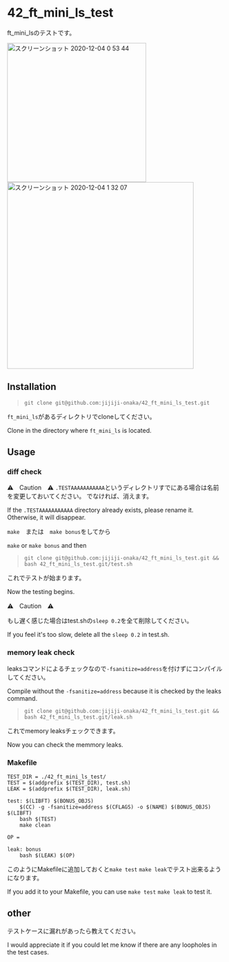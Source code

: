 # 42_ft_mini_ls_test

ft_mini_lsのテストです。

<img width="322" alt="スクリーンショット 2020-12-04 0 53 44" src="https://user-images.githubusercontent.com/60336548/101053470-2b898c80-35cb-11eb-9b1b-68fb68080772.png">

<img width="432" alt="スクリーンショット 2020-12-04 1 32 07" src="https://user-images.githubusercontent.com/60336548/101058605-a903cb80-35d0-11eb-8586-fa750328c1a6.png">


## Installation
> ```git clone git@github.com:jijiji-onaka/42_ft_mini_ls_test.git```

`ft_mini_ls`があるディレクトリでcloneしてください。

Clone in the directory where `ft_mini_ls` is located.

## Usage

### diff check

⚠️　Caution　⚠️
`.TESTAAAAAAAAAAA`というディレクトリすでにある場合は名前を変更しておいてください。
でなければ、消えます。

If the `.TESTAAAAAAAAAAA` directory already exists, please rename it.
Otherwise, it will disappear.


`make`　または　`make bonus`をしてから

`make` or `make bonus` and then

> ```git clone git@github.com:jijiji-onaka/42_ft_mini_ls_test.git && bash 42_ft_mini_ls_test.git/test.sh```

これでテストが始まります。

Now the testing begins.

⚠️　Caution　⚠️

もし遅く感じた場合はtest.shの`sleep 0.2`を全て削除してください。

If you feel it's too slow, delete all the `sleep 0.2` in test.sh.

### memory leak check
leaksコマンドによるチェックなので`-fsanitize=address`を付けずにコンパイルしてください。

Compile without the `-fsanitize=address` because it is checked by the leaks command.

> ```git clone git@github.com:jijiji-onaka/42_ft_mini_ls_test.git && bash 42_ft_mini_ls_test.git/leak.sh```

これでmemory leaksチェックできます。

Now you can check the memmory leaks.

### Makefile 
```
TEST_DIR = ./42_ft_mini_ls_test/
TEST = $(addprefix $(TEST_DIR), test.sh)
LEAK = $(addprefix $(TEST_DIR), leak.sh)

test: $(LIBFT) $(BONUS_OBJS)
	$(CC) -g -fsanitize=address $(CFLAGS) -o $(NAME) $(BONUS_OBJS) $(LIBFT)
	bash $(TEST)
	make clean

OP =

leak: bonus
	bash $(LEAK) $(OP)
```

このようにMakefileに追加しておくと`make test` `make leak`でテスト出来るようになります。

If you add it to your Makefile, you can use `make test` `make leak` to test it.

## other

テストケースに漏れがあったら教えてください。

I would appreciate it if you could let me know if there are any loopholes in the test cases.
